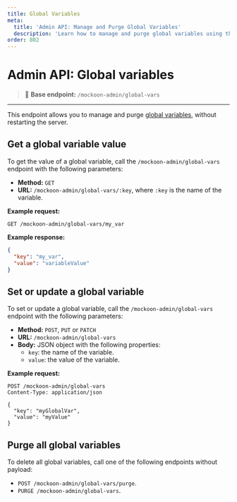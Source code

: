```yaml
---
title: Global Variables
meta:
  title: 'Admin API: Manage and Purge Global Variables'
  description: 'Learn how to manage and purge global variables using the admin API: add, update and delete global variables'
order: 802
---
```


# Admin API: Global variables

> 🔌 **Base endpoint:** `/mockoon-admin/global-vars`

---

This endpoint allows you to manage and purge [global variables](docs:variables/global-variables), without restarting the server.

## Get a global variable value

To get the value of a global variable, call the `/mockoon-admin/global-vars` endpoint with the following parameters:

- **Method:** `GET`
- **URL:** `/mockoon-admin/global-vars/:key`, where `:key` is the name of the variable.

**Example request:**

```http
GET /mockoon-admin/global-vars/my_var
```

**Example response:**

```json
{
  "key": "my_var",
  "value": "variableValue"
}
```

## Set or update a global variable

To set or update a global variable, call the `/mockoon-admin/global-vars` endpoint with the following parameters:

- **Method:** `POST`, `PUT` or `PATCH`
- **URL:** `/mockoon-admin/global-vars`
- **Body:** JSON object with the following properties:
  - `key`: the name of the variable.
  - `value`: the value of the variable.

**Example request:**

```http
POST /mockoon-admin/global-vars
Content-Type: application/json

{
  "key": "myGlobalVar",
  "value": "myValue"
}
```

## Purge all global variables

To delete all global variables, call one of the following endpoints without payload:

- `POST /mockoon-admin/global-vars/purge`.
- `PURGE /mockoon-admin/global-vars`.

